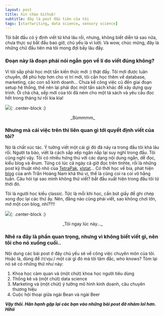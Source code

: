 ```yaml
---
layout: post
title: Xin chào Github!
subtitle: đây là post đầu tiên của tôi
tags: [startwriting, data science, sensory science]
---
```

Tôi bắt đầu có ý định viết từ khá lâu rồi, nhưng, không biết diễn tả sao nữa, chưa thực sự bắt đầu bao giờ, chủ yếu là vì lười. Và wow, chúc mừng, đây là những chữ đầu tiên mà tôi mong đợi bấy lâu đấy.

### Đoạn này là đoạn phải nói ngắn gọn về lí do viết đúng không?

Vì tôi sắp phải học một tấn kiến thức mới :) thật đấy. Tôi mới được luân chuyển, để phù hợp hơn cho vị trí mới, tôi cần học thêm về database, marketing, các con số kinh doanh… Chưa kể công việc cũ đến giai đoạn setup hệ thống, thế nên lại phải đọc một tấn sách khác để xây dựng quy trình. Ôi chà chà, sếp mới của tôi đã ném cho một tá sách và yêu cầu đọc hết trong tháng tư rồi kia kìa!

![](https://media.giphy.com/media/Axqr1hNEmGJiw/giphy.gif){: .center-block :}  
<div align="center">_Bùmmmm_</div>

### Nhưng mà cái việc trên thì liên quan gì tới quyết định viết của tôi?

Nó là chất xúc tác. Ý tưởng viết một cái gì đó đã nảy ra trong đầu tôi khá lâu rồi. Người ta bảo, viết là cách sắp xếp ngăn nắp lại suy nghĩ trong đầu. Tôi cũng nghĩ vậy. Tôi có nhiều hứng thú với các dạng nội dung ngắn, dễ đọc, kiểu blog và 4rum. Từng có lúc cả ngày cả giờ đọc trên tinhte, rồi là những post kỹ thuật nhỏ nhỏ của [TetraPak](https://processinginsights.tetrapak.com/), [xlstat](https://help.xlstat.com/s/topic/0TO1p000000VCHFGA4/xlstat-sensory-tutorials?language=en&tabset-ed7aa=2)… Có thời học về bia, phát hiện [blog](https://vnbrewers.com/) của anh Trần Hoàng Nam khá thú vị, thế là cũng coi ra coi vô hằng tuần. Câu hỏi tại sao mình không thử viết? bắt đầu xuất hiện trong đầu tôi từ thời đó.

Tôi là người học kiểu classic. Tức là mỗi khi học, cần bút giấy để ghi chép xong đọc lại các thứ ấy. Nên, đằng nào cũng phải viết, sao không chơi lớn, mở một con blog, nhỉ??!!

![](https://i.kym-cdn.com/photos/images/original/001/237/074/8d4.jpg){: .center-block :}  
<div align="center">_Tôi ngay lúc này..._</div>

### Nhẽ ra đây là phần quan trọng, nhưng vì không biết viết gì, nên tôi cho nó xuống cuối..

Nội dung các bài post ở đây chủ yếu sẽ về công việc chuyên môn của tôi. Hoặc là, dùng để /rɪˈvjuː/ một cái gì đó mà tôi tâm đắc, who knows? Tóm lại nó sẽ có những thứ như này:
1. Khoa học cảm quan và (một chút) khoa học người tiêu dùng
2. Thống kê và (một chút) data science
3. Marketing và (một chút) ý tưởng mô hình kinh doanh, câu chuyên thương hiệu
4. Cuộc hội thoại giữa ngài Bean và ngài Beer

**_Vậy thôi. Hân hạnh gặp lại các bạn vào những bài post đỡ nhảm lol hơn. Hihii_**
